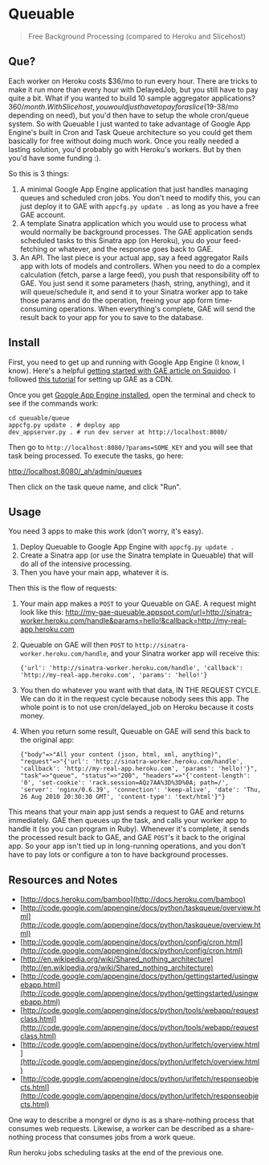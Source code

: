 # Queuable

> Free Background Processing (compared to Heroku and Slicehost)

## Que?

Each worker on Heroku costs $36/mo to run every hour.  There are tricks to make it run more than every hour with DelayedJob, but you still have to pay quite a bit.  What if you wanted to build 10 sample aggregator applications?  $360/month.  With Slicehost, you would just have to pay for a slice ($19-38/mo depending on need), but you'd then have to setup the whole cron/queue system.  So with Queuable I just wanted to take advantage of Google App Engine's built in Cron and Task Queue architecture so you could get them basically for free without doing much work.  Once you really needed a lasting solution, you'd probably go with Heroku's workers.  But by then you'd have some funding :).

So this is 3 things:

1. A minimal Google App Engine application that just handles managing queues and scheduled cron jobs.  You don't need to modify this, you can just deploy it to GAE with `appcfg.py update .` as long as you have a free GAE account.
2. A template Sinatra application which you would use to process what would normally be background processes.  The GAE application sends scheduled tasks to this Sinatra app (on Heroku), you do your feed-fetching or whatever, and the response goes back to GAE.
3. An API.  The last piece is your actual app, say a feed aggregator Rails app with lots of models and controllers.  When you need to do a complex calculation (fetch, parse a large feed), you push that responsibility off to GAE.  You just send it some parameters (hash, string, anything), and it will queue/schedule it, and send it to your Sinatra worker app to take those params and do the operation, freeing your app form time-consuming operations.  When everything's complete, GAE will send the result back to your app for you to save to the database.

## Install

First, you need to get up and running with Google App Engine (I know, I know).  Here's a helpful [getting started with GAE article on Squidoo](http://www.squidoo.com/Google-App-Engine).  I followed [this tutorial](http://www.digitalistic.com/2008/06/09/10-easy-steps-to-use-google-app-engine-as-your-own-cdn/) for setting up GAE as a CDN.

Once you get [Google App Engine installed](http://code.google.com/appengine/downloads.html), open the terminal and check to see if the commands work:

    cd queuable/queue
    appcfg.py update . # deploy app
    dev_appserver.py . # run dev server at http://localhost:8080/
    
Then go to `http://localhost:8080/?params=SOME_KEY` and you will see that task being processed.  To execute the tasks, go here:

[http://localhost:8080/_ah/admin/queues](http://localhost:8080/_ah/admin/queues)

Then click on the task queue name, and click "Run".

## Usage

You need 3 apps to make this work (don't worry, it's easy).

1. Deploy Queuable to Google App Engine with `appcfg.py update .`
2. Create a Sinatra app (or use the Sinatra template in Queuable) that will do all of the intensive processing.
3. Then you have your main app, whatever it is.

Then this is the flow of requests:

1. Your main app makes a `POST` to your Queuable on GAE.  A request might look like this:
        http://my-gae-queuable.appspot.com/url=http://sinatra-worker.heroku.com/handle&params=hello!&callback=http://my-real-app.heroku.com
2. Queuable on GAE will then `POST` to `http://sinatra-worker.heroku.com/handle`, and your Sinatra worker app will receive this:
      
      `{'url': 'http://sinatra-worker.heroku.com/handle', 'callback': 'http://my-real-app.heroku.com', 'params': 'hello!'}`
3. You then do whatever you want with that data, IN THE REQUEST CYCLE.  We can do it in the request cycle because nobody sees this app.  The whole point is to not use cron/delayed_job on Heroku because it costs money.
4. When you return some result, Queuable on GAE will send this back to the original app:

      `{"body"=>"All your content (json, html, xml, anything)", "request"=>"{'url': 'http://sinatra-worker.heroku.com/handle', 'callback': 'http://my-real-app.heroku.com', 'params': 'hello!'}", "task"=>"queue", "status"=>"200", "headers"=>"{'content-length': '0', 'set-cookie': 'rack.session=AQz7AA%3D%3D%0A; path=/', 'server': 'nginx/0.6.39', 'connection': 'keep-alive', 'date': 'Thu, 26 Aug 2010 20:30:30 GMT', 'content-type': 'text/html'}"}`

This means that your main app just sends a request to GAE and returns immediately.  GAE then queues up the task, and calls your worker app to handle it (so you can program in Ruby).  Whenever it's complete, it sends the processed result back to GAE, and GAE `POST`'s it back to the original app.  So your app isn't tied up in long-running operations, and you don't have to pay lots or configure a ton to have background processes.

## Resources and Notes

- [http://docs.heroku.com/bamboo](http://docs.heroku.com/bamboo)
- [http://code.google.com/appengine/docs/python/taskqueue/overview.html](http://code.google.com/appengine/docs/python/taskqueue/overview.html)
- [http://code.google.com/appengine/docs/python/config/cron.html](http://code.google.com/appengine/docs/python/config/cron.html)
- [http://en.wikipedia.org/wiki/Shared_nothing_architecture](http://en.wikipedia.org/wiki/Shared_nothing_architecture)
- [http://code.google.com/appengine/docs/python/gettingstarted/usingwebapp.html](http://code.google.com/appengine/docs/python/gettingstarted/usingwebapp.html)
- [http://code.google.com/appengine/docs/python/tools/webapp/requestclass.html](http://code.google.com/appengine/docs/python/tools/webapp/requestclass.html)
- [http://code.google.com/appengine/docs/python/urlfetch/overview.html](http://code.google.com/appengine/docs/python/urlfetch/overview.html)
- [http://code.google.com/appengine/docs/python/urlfetch/responseobjects.html](http://code.google.com/appengine/docs/python/urlfetch/responseobjects.html)


One way to describe a mongrel or dyno is as a share-nothing process that consumes web requests. Likewise, a worker can be described as a share-nothing process that consumes jobs from a work queue.

Run heroku jobs scheduling tasks at the end of the previous one.